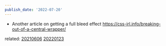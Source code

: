 ```yaml
---
publish_date: '2022-07-20'
---
```

- Another article on getting a full bleed effect
https://css-irl.info/breaking-out-of-a-central-wrapper/


related:
[20210606](20210606.md)
[20220123](20220123.md)
